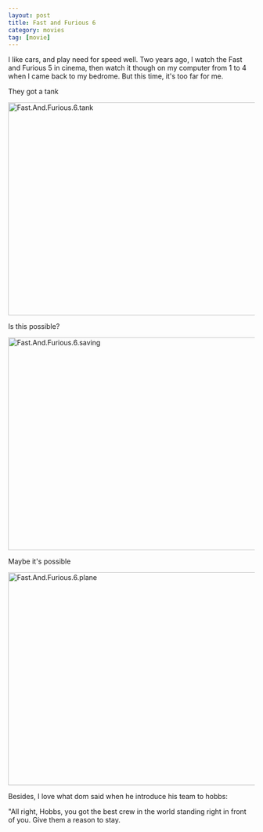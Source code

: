```yaml
---
layout: post
title: Fast and Furious 6
category: movies
tag: [movie]
---
```

   I like cars, and play need for speed well. Two years ago, I watch the Fast and Furious 5 in cinema, then watch it though on my computer from 1 to 4 when I came back to my bedrome. But this time, it's too far for me.

   They got a tank

<img src="http://farm8.staticflickr.com/7439/9227615623_7691f67ec7_b.jpg" width="1024" height="434" alt="Fast.And.Furious.6.tank">

  Is this possible?

<img src="http://farm4.staticflickr.com/3691/9230519656_62825a3d50_b.jpg" width="1024" height="434" alt="Fast.And.Furious.6.saving">

  Maybe it's possible

<img src="http://farm3.staticflickr.com/2840/9227615365_55b6709f79_b.jpg" width="1024" height="434" alt="Fast.And.Furious.6.plane">

  Besides, I love what dom said when he introduce his team to hobbs:

  "All right, Hobbs, you got the best crew in the world standing right in front of you. Give them a reason to stay.
